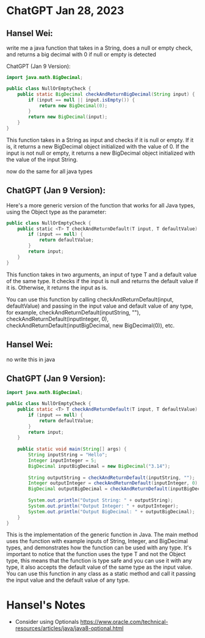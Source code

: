# ChatGPT Jan 28, 2023

## Hansel Wei:
write me a java function that takes in a String, does a null or empty check, and returns a big decimal with 0 if null or empty is detected

ChatGPT (Jan 9 Version):

```java
import java.math.BigDecimal;

public class NullOrEmptyCheck {
    public static BigDecimal checkAndReturnBigDecimal(String input) {
        if (input == null || input.isEmpty()) {
            return new BigDecimal(0);
        }
        return new BigDecimal(input);
    }
}
```

This function takes in a String as input and checks if it is null or empty. If it is, it returns a new BigDecimal object initialized with the value of 0. If the input is not null or empty, it returns a new BigDecimal object initialized with the value of the input String.

now do the same for all java types

## ChatGPT (Jan 9 Version):
Here's a more generic version of the function that works for all Java types, using the Object type as the parameter:

```kotlin
public class NullOrEmptyCheck {
    public static <T> T checkAndReturnDefault(T input, T defaultValue) {
        if (input == null) {
            return defaultValue;
        }
        return input;
    }
}
```

This function takes in two arguments, an input of type T and a default value of the same type. It checks if the input is null and returns the default value if it is. Otherwise, it returns the input as is.

You can use this function by calling checkAndReturnDefault(input, defaultValue) and passing in the input value and default value of any type, for example, checkAndReturnDefault(inputString, ""), checkAndReturnDefault(inputInteger, 0), checkAndReturnDefault(inputBigDecimal, new BigDecimal(0)), etc.


## Hansel Wei:
no write this in java

## ChatGPT (Jan 9 Version):
```java
import java.math.BigDecimal;

public class NullOrEmptyCheck {
    public static <T> T checkAndReturnDefault(T input, T defaultValue) {
        if (input == null) {
            return defaultValue;
        }
        return input;
    }
    
    public static void main(String[] args) {
        String inputString = "Hello";
        Integer inputInteger = 5;
        BigDecimal inputBigDecimal = new BigDecimal("3.14");
        
        String outputString = checkAndReturnDefault(inputString, "");
        Integer outputInteger = checkAndReturnDefault(inputInteger, 0);
        BigDecimal outputBigDecimal = checkAndReturnDefault(inputBigDecimal, new BigDecimal(0));
        
        System.out.println("Output String: " + outputString);
        System.out.println("Output Integer: " + outputInteger);
        System.out.println("Output BigDecimal: " + outputBigDecimal);
    }
}
```
This is the implementation of the generic function in Java. The main method uses the function with example inputs of String, Integer, and BigDecimal types, and demonstrates how the function can be used with any type.
It's important to notice that the function uses the type T and not the Object type, this means that the function is type safe and you can use it with any type, it also accepts the default value of the same type as the input value.
You can use this function in any class as a static method and call it passing the input value and the default value of any type.


# Hansel's Notes
- Consider using Optionals https://www.oracle.com/technical-resources/articles/java/java8-optional.html
